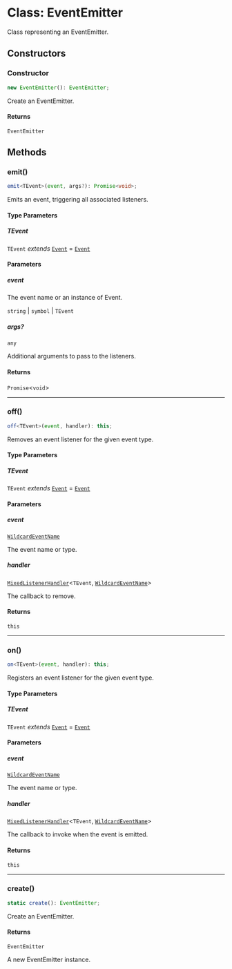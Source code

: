 # Class: EventEmitter

Class representing an EventEmitter.

## Constructors

### Constructor

```ts
new EventEmitter(): EventEmitter;
```

Create an EventEmitter.

#### Returns

`EventEmitter`

## Methods

### emit()

```ts
emit<TEvent>(event, args?): Promise<void>;
```

Emits an event, triggering all associated listeners.

#### Type Parameters

##### TEvent

`TEvent` *extends* [`Event`](../../Event/classes/Event.md) = [`Event`](../../Event/classes/Event.md)

#### Parameters

##### event

The event name or an instance of Event.

`string` | `symbol` | `TEvent`

##### args?

`any`

Additional arguments to pass to the listeners.

#### Returns

`Promise`\<`void`\>

***

### off()

```ts
off<TEvent>(event, handler): this;
```

Removes an event listener for the given event type.

#### Type Parameters

##### TEvent

`TEvent` *extends* [`Event`](../../Event/classes/Event.md) = [`Event`](../../Event/classes/Event.md)

#### Parameters

##### event

[`WildcardEventName`](../../../declarations/type-aliases/WildcardEventName.md)

The event name or type.

##### handler

[`MixedListenerHandler`](../../../declarations/type-aliases/MixedListenerHandler.md)\<`TEvent`, [`WildcardEventName`](../../../declarations/type-aliases/WildcardEventName.md)\>

The callback to remove.

#### Returns

`this`

***

### on()

```ts
on<TEvent>(event, handler): this;
```

Registers an event listener for the given event type.

#### Type Parameters

##### TEvent

`TEvent` *extends* [`Event`](../../Event/classes/Event.md) = [`Event`](../../Event/classes/Event.md)

#### Parameters

##### event

[`WildcardEventName`](../../../declarations/type-aliases/WildcardEventName.md)

The event name or type.

##### handler

[`MixedListenerHandler`](../../../declarations/type-aliases/MixedListenerHandler.md)\<`TEvent`, [`WildcardEventName`](../../../declarations/type-aliases/WildcardEventName.md)\>

The callback to invoke when the event is emitted.

#### Returns

`this`

***

### create()

```ts
static create(): EventEmitter;
```

Create an EventEmitter.

#### Returns

`EventEmitter`

A new EventEmitter instance.
